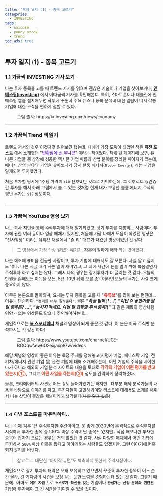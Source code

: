 ```yaml
---
title: "투자 일지 (1) - 종목 고르기"
categories:
  - INVESTING
tags:
  - unicorn
  - penny stock
  - trend
toc_ads: true
---
```


## 투자 일지 (1) - 종목 고르기

### 1.1 가끔씩 INVESTING 기사 보기

나는 투자 종목을 고를 때 트렌드 저서를 읽으며 괜찮은 기술이나 기업을 찾아보거나, **[인베스팅(investing)](https://kr.investing.com/)** 에서 이따금씩 기사를 확인해본다. 특히, 스마트폰이나 태블릿에 인베스팅 앱을 설치해두면 하루에 꾸준히 주요 뉴스나 종목 분석에 대한 알림이 떠서 각종 기업에 대한 소식을 편하게 접할 수 있다.

<figure style="width: 100%">
  <img src="{{ site.url }}{{ site.baseurl }}/assets/images/invest-fig1.png" alt="">
  <figcaption>그림 출처: https://kr.investing.com/news/economy </figcaption>
</figure>

---

### 1.2 가끔씩 Trend 책 읽기

트렌드 저서의 경우 이것저것 읽어보긴 했는데, 나에게 가장 도움이 되었던 책은 **[이전 포스트](https://enidanny.github.io/book%20review/book-unicorn/)** 에서 소개했던 "<span style="color:#6030A0"><b>반환점에 선 유니콘</b></span>" 이라는 책이었다. 책에 뒷 페이지에 보면, 유니콘 기업들 중 상장에 성공한 엑시콘 기업 이름과 산업 분야를 정리한 페이지가 있는데, 에너지 산업 분야의 기업을 찾아보다가 당시 불룸 에너지(`Bloom Energy`), 라는 기업을 알게되어 투자했었다.

처음 투자할 당시에 1주당 가격이 `$10` 전후였던 것으로 기억하는데, 그 이후로도 중간중간 투자를 해서 아래 그림에서 볼 수 있는 것처럼 현재 내가 보유한 블룸 에너지 주식의 평단 주가는 `$19` 정도이다.

<figure style="width: 100%">
  <img src="{{ site.url }}{{ site.baseurl }}/assets/images/invest-fig2.png" alt="">
</figure>

----

### 1.3 가끔씩 YouTube 영상 보기

나는 회사 지인을 통해 주식투자에 대해 알게되었고, 장기 투자를 지향하는 사람이다. 투자에 관한 여러 글이나 영상 매체가 있지만, 처음에 가장 나에게 도움이 되었던 영상은 "신사임당" 이라는 유튜브 채널에서 "존 리" 대표가 나왔던 영상이었던 것 같다. 

>그 영상에서 가장 인상 깊었던 얘기가, **자본이 일하게 해라** 라는 것이었다.

나는 애초에 **`공학`** 을 전공한 사람이고, 투자 기법에 대해서도 잘 모른다. 사실 알고 싶지도 않다. 나는 지금 내가 하는 일이 재미있고, 그 외에 시간에 돈을 벌기 위해 목숨걸면서 주식투자 하고 싶지는 않다. 그래서 나의 경우는 장기투자가 더 끌리는 것 같다. 오늘의 만원을 손해보든 이득을 보든, 5년, 10년 뒤에 오를 종목이라면 오늘의 주가는 사실 크게 중요하지 않다.

아무튼 본론으로 돌아와서, 요새는 투자 종목을 고를 때 "<span style="color:#EA2020"><b>유튜브</b></span>"를 많이 보는 편인데... 이유는 단순하다. `"정리를 너무 잘해준다"`. 물론 ***"폭등 임박 !! ...", "이번 주 상한가를 달릴 종목은? ...", "놓치지 마세요. 이번 달 급등할 주식 종목!!"*** 과 같은 제목의 영상처럼 영양가 없는 영상들도 많으니 주의해야하는데...

개인적으로는 **[복 스포테이너](https://www.youtube.com/channel/UCE-BGQqwAew6OSexjaxp87w)** 채널의 영상이 되게 좋은 것 같다 (이 분은 미국 주식만 분석하시는 것 같긴 하다).

<figure style="width: 100%">
  <img src="{{ site.url }}{{ site.baseurl }}/assets/images/invest-fig3.png" alt="">
  <figcaption>그림 출처: https://www.youtube.com/channel/UCE-BGQqwAew6OSexjaxp87w/videos </figcaption>
</figure>

해당 채널의 영상이 좋은 이유는 특정 주제를 정해놓고(저평가 기업, 페니스탁 기업, 전기차/에너지 관련 기업 등) 관련 기업에 대해 소개해주는데, 어떤 기업의 주식을 사야한다가 아니라 해외의 기업 분석 사이트의 내용을 토대로 <span style="color:#E05030"><b>각각의 기업이 어떤 평가를 받고 있는지(①)</b></span>, 그리고 <span style="color:#E05030"><b>어떤 사업을 하는지(②)</b></span> 정도를 간략하게 정리해준다.

물론, 크리에이터의 사견도 어느 정도 들어가있기는 하지만.. 대부분 해외 분석가들의 내용을 바탕으로 이야기를 하고, 투자자들이 고민해봐야할 리스크에 대해서도 소개를 해줘서 나는 상당이 괜찮은 채널이라고 생각한다(~~나만 알고 싶음~~).

---

### 1.4 이번 포스트를 마무리하며..

나는 이제 겨우 1년 주식투자한 주린이이고, 운 좋게 2020년에 본격적으로 주식투자를 시작해서 투자한 종목 중 100% 이상 수익이 난 종목도 있지만.. 직접 해보니깐 투자한 종목이 갑자기 오르는 경우는 거의 없었던 것 같다. 사실 다양한 매체에서 어떤 기업에 투자해서 `500%` 이상 이득을 봤다고 이야기하는 사람들도 있겠지만, 그런 이야기에 현혹되지 않기를 바란다.

>참고로 그 대단한 "아이작 뉴턴"도 예측하지 못한게 주식시장이다.

개인적으로 장기 투자의 매력은 오래 보유하고 있으면서 꾸준히 투자한 종목이 어느 순간 올라, 긴 기다림의 시간을 보상 받는 듯한 느낌을 경험하는데 있는 것 같다. 그렇기 때문에.. 아마도 **`여유 자금`** 으로 **`스스로가 확신을 갖는`** 기업이나 **`관심가는 산업 분야와 관련된`** 기업에 투자해야 그 긴 시간을 기다릴 수 있을 것이다.